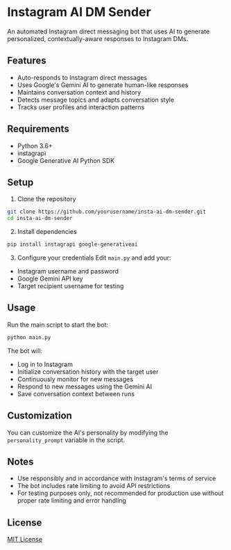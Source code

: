 # Instagram AI DM Sender

An automated Instagram direct messaging bot that uses AI to generate personalized, contextually-aware responses to Instagram DMs.

## Features

- Auto-responds to Instagram direct messages
- Uses Google's Gemini AI to generate human-like responses
- Maintains conversation context and history
- Detects message topics and adapts conversation style
- Tracks user profiles and interaction patterns

## Requirements

- Python 3.6+
- instagrapi
- Google Generative AI Python SDK

## Setup

1. Clone the repository

```bash
git clone https://github.com/yourusername/insta-ai-dm-sender.git
cd insta-ai-dm-sender
```

2. Install dependencies

```bash
pip install instagrapi google-generativeai
```

3. Configure your credentials
   Edit `main.py` and add your:

- Instagram username and password
- Google Gemini API key
- Target recipient username for testing

## Usage

Run the main script to start the bot:

```bash
python main.py
```

The bot will:

- Log in to Instagram
- Initialize conversation history with the target user
- Continuously monitor for new messages
- Respond to new messages using the Gemini AI
- Save conversation context between runs

## Customization

You can customize the AI's personality by modifying the `personality_prompt` variable in the script.

## Notes

- Use responsibly and in accordance with Instagram's terms of service
- The bot includes rate limiting to avoid API restrictions
- For testing purposes only, not recommended for production use without proper rate limiting and error handling

## License

[MIT License](LICENSE)
